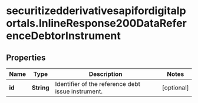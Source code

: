 # securitizedderivativesapifordigitalportals.InlineResponse200DataReferenceDebtorInstrument

## Properties

Name | Type | Description | Notes
------------ | ------------- | ------------- | -------------
**id** | **String** | Identifier of the reference debt issue instrument. | [optional] 


